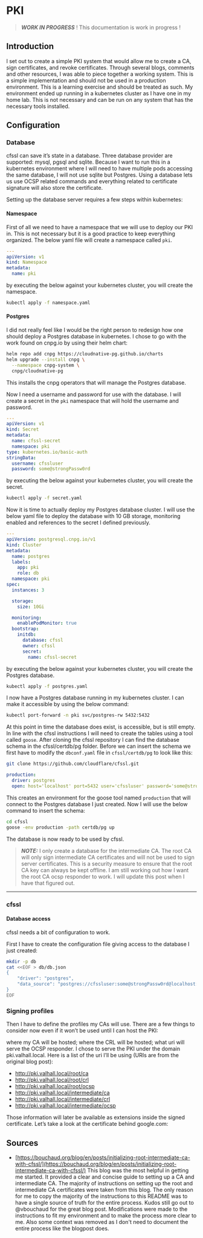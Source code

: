 # PKI

> **_WORK IN PROGRESS_** ! This documentation is work in progress !

## Introduction

I set out to create a simple PKI system that would allow me to create a CA, sign certificates, and revoke certificates. Through several blogs, comments and other resources, I was able to piece together a working system. This is a simple implementation and should not be used in a production environment. This is a learning exercise and should be treated as such. My environment ended up running in a kubernetes cluster as I have one in my home lab. This is not necessary and can be run on any system that has the necessary tools installed.

## Configuration

### Database

cfssl can save it’s state in a database. Three database provider are supported: mysql, pgsql and sqlite. Because I want to run this in a kubernetes environment where I will need to have multiple pods accessing the same database, I will not use sqlite but Postgres. Using a database lets us use OCSP related commands and everything related to certificate signature will also store the certificate.

Setting up the database server requires a few steps within kubernetes:

#### Namespace

First of all we need to have a namespace that we will use to deploy our PKI in. This is not necessary but it is a good practice to keep everything organized. The below yaml file will create a namespace called `pki`.

```yaml
---
apiVersion: v1
kind: Namespace
metadata:
  name: pki
```

by executing the below against your kubernetes cluster, you will create the namespace.

```bash
kubectl apply -f namespace.yaml
```

#### Postgres

I did not really feel like I would be the right person to redesign how one should deploy a Postgres database in kubernetes. I chose to go with the work found on cnpg.io by using their helm chart:

```bash
helm repo add cnpg https://cloudnative-pg.github.io/charts
helm upgrade --install cnpg \
  --namespace cnpg-system \
  cnpg/cloudnative-pg
```

This installs the cnpg operators that will manage the Postgres database.

Now I need a username and password for use with the database. I will create a secret in the `pki` namespace that will hold the username and password.

```yaml
---
apiVersion: v1
kind: Secret
metadata:
  name: cfssl-secret
  namespace: pki
type: kubernetes.io/basic-auth
stringData:
  username: cfssluser
  password: some@strongPassw0rd
```

by executing the below against your kubernetes cluster, you will create the secret.

```bash
kubectl apply -f secret.yaml
```

Now it is time to actually deploy my Postgres database cluster. I will use the below yaml file to deploy the database with 10 GB storage, monitoring enabled and references to the secret I defined previously.

```yaml
---
apiVersion: postgresql.cnpg.io/v1
kind: Cluster
metadata:
  name: postgres
  labels:
    app: pki
    role: db
  namespace: pki
spec:
  instances: 3

  storage:
    size: 10Gi

  monitoring:
    enablePodMonitor: true
  bootstrap:
    initdb:
      database: cfssl
      owner: cfssl
      secret:
        name: cfssl-secret
```

by executing the below against your kubernetes cluster, you will create the Postgres database.

```bash
kubectl apply -f postgres.yaml
```

I now have a Postgres database running in my kubernetes cluster. I can make it accessible by using the below command:

```bash
kubectl port-forward -n pki svc/postgres-rw 5432:5432
```

At this point in time the database does exist, is accessible, but is still empty. In line with the cfssl instructions I will need to create the tables using a tool called `goose`. After cloning the cfssl repository I can find the database schema in the cfssl/certdb/pg folder. Before we can insert the schema we first have to modify the `dbconf.yaml` file in `cfssl/certdb/pg` to look like this:

```bash
git clone https://github.com/cloudflare/cfssl.git
```

```yaml
production:
  driver: postgres
  open: host='localhost' port=5432 user='cfssluser' password='some@strongPassw0rd' dbname='cfssl'
```

This creates an environment for the goose tool named `production` that will connect to the Postgres database I just created. Now I will use the below command to insert the schema:

```bash
cd cfssl
goose -env production -path certdb/pg up
```

The database is now ready to be used by cfssl.

> **_NOTE:_** I only create a database for the intermediate CA. The root CA will only sign intermediate CA certificates and will not be used to sign server certificates. This is a security measure to ensure that the root CA key can always be kept offline. I am still working out how I want the root CA ocsp responder to work. I will update this post when I have that figured out.

---

### cfssl

#### Database access

cfssl needs a bit of configuration to work.

First I have to create the configuration file giving access to the database I just created:

```bash
mkdir -p db
cat <<EOF > db/db.json
{
    "driver": "postgres",
    "data_source": "postgres://cfssluser:some@strongPassw0rd@localhost:5432/cfssl?sslmode=disable"
}
EOF
```

### Signing profiles

Then I have to define the profiles my CAs will use. There are a few things to consider now even if it won’t be used until I can host the PKI:

where my CA will be hosted;
where the CRL will be hosted;
what uri will serve the OCSP responder.
I chose to serve the PKI under the domain pki.valhall.local. Here is a list of the uri I’ll be using (URIs are from the original blog post):

- <http://pki.valhall.local/root/ca>
- <http://pki.valhall.local/root/crl>
- <http://pki.valhall.local/root/ocsp>
- <http://pki.valhall.local/intermediate/ca>
- <http://pki.valhall.local/intermediate/crl>
- <http://pki.valhall.local/intermediate/ocsp>

Those information will later be available as extensions inside the signed certificate. Let’s take a look at the certificate behind google.com:

<!-- ```bash
$ echo | \
  openssl s_client \
    -showcerts \
    -servername google.com \
    -connect google.com:443 2>/dev/null | \
  openssl x509 \
    -inform pem \
    -noout -text

# Certificate
# Data
#
# X509v3 extensions
#
# Authority Information Access
# OCSP - URI:<http://ocsp.pki.goog/gts1c3>
# CA Issuers - URI:<http://pki.goog/repo/certs/gts1c3.der>
# X509v3 CRL Distribution Points
# Full Name
# URI:<http://crls.pki.goog/gts1c3/moVDfISia2k.crl>
```

These extensions, embedded in the certificate, are part of the verification process.

cfssl uses a json file defining the signing profiles, among other things. Signing profiles are predefined sets of parameters used to sign a kind of certificate. I wrote earlier about the root CA that will only sign intermediate CAs. Its profiles file would be:

```json
{
  "signing": {
    "default": {
      "crl_url": "<http://pki.valhall.local/root/crl>",
      "ocsp_url": "<http://pki.valhall.local/root/ocsp>",
      "issuer_urls": [
        "http://pki.valhall.local/root/ca"
      ],
      "expiry": "8760h"
    },
    "profiles": {
      "intermediate": {
        "usages": [
          "signing",
          "digital signature",
          "key encipherment",
          "cert sign",
          "crl sign",
          "server auth",
          "client auth"
        ],
        "ca_constraint": {
          "is_ca": true,
          "max_path_len": 0,
          "max_path_len_zero": true
        },
        "expiry": "87600h"
      },
      "ocsp": {
        "usages": [
          "digital signature",
          "ocsp signing"
        ],
        "expiry": "26280h"
      }
    }
  }
}
```

In the above json configuration I defined two profiles, intermediate that will be used to sign other CA certificates and ocsp that will be used to sign the certificate used by the OCSP responder. The .signing.default object is used to set parameters shared between the profiles.

The intermediate CA will mainly be used to sign certificates for servers and for client authentications. Since I’ll later use this intermediate CA to sign certificates within an automatic renewal process, I chose to make the certificate signed with the server profile short-lived:

```json
{
  "signing": {
    "default": {
      "crl_url": "<http://pki.valhall.local/intermediate/crl>",
      "ocsp_url": "<http://pki.valhall.local/intermediate/ocsp>",
      "issuer_urls": [
        "http://pki.valhall.local/intermediate/ca"
      ],
      "expiry": "8760h"
    },
    "profiles": {
      "client": {
        "usages": [
          "signing",
          "digital signing",
          "key encipherment",
          "client auth"
        ],
        "expiry": "8760h"
      },
      "server": {
        "usages": [
          "signing",
          "digital signing",
          "key encipherment",
          "server auth"
        ],
        "expiry": "2190h"
      },
      "ocsp": {
        "usages": [
          "digital signature",
          "ocsp signing"
        ],
        "expiry": "26280h"
      }
    }
  }
}
```

These profile files will be saved in root/config/profiles.json and intermediate/config/profiles.json.

### CA certificate definition

The structure of a certificate request is defined at cloudflare/cfssl/csr/csr.go#L138.

Here are the two definitions I’ll use, respectfully in root/config/init.json and intermediate/config/init.json:

```json
{
  "CN": "Valhall Root CA Certificate",
  "CA": {
    "expiry": "87600h"
  },
  "key": {
    "algo": "rsa",
    "size": 4096
  },
  "names": [{
    "C":  "FR",
    "ST": "Pays de la Loire",
    "L":  "Nantes",
    "O":  "Valhall"
  }]
}
{
  "CN": "Valhall Intermediate CA Certificate",
  "CA": {
    "expiry": "87600h"
  },
  "key": {
    "algo": "rsa",
    "size": 4096
  },
  "names": [{
    "C":  "FR",
    "ST": "Pays de la Loire",
    "L":  "Nantes",
    "O":  "Valhall"
  }]
}
```

The creation of a private key and a certificate is quite easy.

The genkey command of cfssl toolkit will create a private key, a signing request and will self-sign it.

```bash
cfssl genkey -initca root/config/init.json | cfssljson -bare root/ca
```

cfssl genkey returns a JSON with three keys: cert, csr and key. cfssljson will create the three files.

Creating the intermediate CA follows the same process. I’ll just have to discard the certificate and sign the CSR with the root CA instead:

```bash
cfssl genkey -initca intermediate/config/init.json | cfssljson -bare intermediate/ca
rm intermediate/ca.pem
cfssl sign \
    -ca root/ca.pem \
    -ca-key root/ca-key.pem \
    -config root/config/profiles.json \
    -profile intermediate \
    -db-config root/config/db.json \
    intermediate/ca.csr | cfssljson -bare intermediate/ca
```

You should now have the following files in your current directory:

```bash
tree
#
# ├── db
# │   ├── definition.sql
# │   ├── intermediate-certstore.db
# │   └── root-certstore.db
# ├── intermediate
# │   ├── ca.csr
# │   ├── ca-key.pem
# │   ├── ca.pem
# │   └── config
# │       ├── db.json
# │       ├── init.json
# │       └── profiles.json
# └── root
# ├── ca.csr
# ├── ca-key.pem
# ├── ca.pem
# └── config
# ├── db.json
# ├── init.json
# └── profiles.json
#
# 6 directories, 15 files
```

A SQL request in the root database shows that the intermediate CA certificate was also stored.

```bash
$ sqlite3 db/root-certstore.db "SELECT common_name FROM certificates;"
Valhall Intermediate CA Certificate
```

### OCSP key & certificate

Almost done, the only remaining tasks are to generate the certificates and keys for both CA’s ocsp responder and to generate the CRLs.

```bash
cat <<EOF > root/config/ocsp.json
{
  "CN": "Valhall Root OCSP Certificate",
  "key": {
    "algo": "rsa",
    "size": 2048
  },
  "names": [{
    "C":  "FR",
    "ST": "Pays de la Loire",
    "L":  "Nantes",
    "O":  "Valhall"
  }]
}
EOF
cfssl gencert \
    -ca root/ca.pem \
    -ca-key root/ca-key.pem \
    -config root/config/profiles.json \
    -profile ocsp \
    -db-config root/config/db.json \
    root/config/ocsp.json | cfssljson -bare root/ocsp
cat <<EOF > intermediate/config/ocsp.json
{
  "CN": "Valhall Intermediate OCSP Certificate",
  "key": {
    "algo": "rsa",
    "size": 2048
  },
  "names": [{
    "C":  "FR",
    "ST": "Pays de la Loire",
    "L":  "Nantes",
    "O":  "Valhall"
  }]
}
EOF
cfssl gencert \
    -ca intermediate/ca.pem \
    -ca-key intermediate/ca-key.pem \
    -config intermediate/config/profiles.json \
    -profile ocsp \
    -db-config intermediate/config/db.json \
    intermediate/config/ocsp.json | cfssljson -bare intermediate/ocsp
```

## CRL

The Certificate Revocation Lists are files that should (probably?) be regularly updated. I’m not sure how clients implement the cache mechanism for this feature as the CRL advertises two dates: last update and next update. Meaning if they cache it until next update date, then they could miss a certificate being revoked until the cache ttl is reached. CRL are also signed with their CA’s key, meaning if you want to keep the root CA’s private key offline, this could be quite tricky. I’ve seen different approaches: some create CRL advertising a next update date when the CA will expire and only refresh it manually when needed and others create weekly CRL, which is cfssl’s default:

```bash
$ cfssl crl -h
#
# -expiry=168h0m0s: time from now after which the CRL will expire (default: one week)
```

I chose to do the latter and since I can’t imagine creating weekly CRL and not having the task automated, I’ll later store the private keys in a Hashicorp Vault instance I manage, which is an acceptable risk for my home-lab.

cfssl crl outputs a PEM CRL without header/footer and without line feeds, so I’ll have to handle that:

```bash
echo "-----BEGIN X509 CRL-----" > root/crl.pem
cfssl crl \
    -ca root/ca.pem \
    -ca-key root/ca-key.pem \
    -db-config root/config/db.json | fold -w 64 >> root/crl.pem
echo "-----END X509 CRL-----" >> root/crl.pem
echo "-----BEGIN X509 CRL-----" > intermediate/crl.pem
cfssl crl \
    -ca intermediate/ca.pem \
    -ca-key intermediate/ca-key.pem \
    -db-config intermediate/config/db.json | fold -w 64 >> intermediate/crl.pem
echo "-----END X509 CRL-----" >> intermediate/crl.pem
```

You can check the CRL with the openssl command:

```bash
openssl crl -inform PEM -text -noout -in root/crl.pem
# Certificate Revocation List (CRL)
# Version 2 (0x1)
# Signature Algorithm: sha256WithRSAEncryption
# Issuer: C = FR, ST = Ile de France, L = Nantes, O = Valhall, CN = Valhall Root CA Certificate
# Last Update: Jun 17 08:39:31 2023 GMT
# Next Update: Jun 24 08:39:31 2023 GMT
# CRL extensions
# X509v3 Authority Key Identifier
# D0:33:EF:44:95:BD:B2:0B:61:6D:B8:E0:19:95:6D:80:90:AA:3F:A6
# No Revoked Certificates
# Signature Algorithm: sha256WithRSAEncryption
# Signature Value
# 7b:91:89:00:41:d4:80:72:0b:af:db:7d:e5:19:cd:d0:29:3b
#
```

## Testing

I should now have everything needed to try and sign certificates, revoke them, etc. let’s start the API:

```bash
cfssl serve \
      -ca=intermediate/ca.pem \
      -ca-key=intermediate/ca-key.pem \
      -responder=intermediate/ocsp.pem \
      -responder-key=intermediate/ocsp-key.pem \
      -db-config=intermediate/config/db.json \
      -config=intermediate/config/profiles.json
# 2023/06/17 10:55:12 [INFO] Initializing signer
# 2023/06/17 10:55:12 [INFO] endpoint '/api/v1/cfssl/newcert' is enabled
# 2023/06/17 10:55:12 [INFO] setting up key / CSR generator
# 2023/06/17 10:55:12 [INFO] endpoint '/api/v1/cfssl/newkey' is enabled
# 2023/06/17 10:55:12 [INFO] endpoint '/api/v1/cfssl/ocspsign' is enabled
# 2023/06/17 10:55:12 [INFO] endpoint '/api/v1/cfssl/info' is enabled
# 2023/06/17 10:55:12 [INFO] endpoint '/api/v1/cfssl/gencrl' is enabled
# 2023/06/17 10:55:12 [INFO] bundler API ready
# 2023/06/17 10:55:12 [INFO] endpoint '/api/v1/cfssl/bundle' is enabled
# 2023/06/17 10:55:12 [INFO] endpoint '/api/v1/cfssl/scan' is enabled
# 2023/06/17 10:55:12 [INFO] endpoint '/api/v1/cfssl/revoke' is enabled
# 2023/06/17 10:55:12 [INFO] endpoint '/api/v1/cfssl/certadd' is enabled
# 2023/06/17 10:55:12 [INFO] endpoint '/api/v1/cfssl/sign' is enabled
# 2023/06/17 10:55:12 [INFO] endpoint '/api/v1/cfssl/init_ca' is enabled
# 2023/06/17 10:55:12 [INFO] endpoint '/api/v1/cfssl/scaninfo' is enabled
# 2023/06/17 10:55:12 [INFO] endpoint '/api/v1/cfssl/certinfo' is enabled
# 2023/06/17 10:55:12 [INFO] endpoint '/' is enabled
# 2023/06/17 10:55:12 [WARNING] endpoint 'authsign' is disabled: {"code":5200,"message":"Invalid or unknown policy"}
# 2023/06/17 10:55:12 [INFO] endpoint '/api/v1/cfssl/crl' is enabled
# 2023/06/17 10:55:12 [INFO] endpoint '/api/v1/cfssl/health' is enabled
# 2023/06/17 10:55:12 [INFO] Handler set up complete
# 2023/06/17 10:55:12 [INFO] Now listening on 127.0.0.1:8888
```

You will notice a warning about authsign API endpoint being disabled: I’ll cover this in the article about serving the API in kubernetes. It’s only disabled since I did not set any authentication method in the configuration file. If you want to serve the API as is, you should consider carefully who will be able to access it. Other endpoints won’t all be used and there is also a method to disable those you won’t want to use nor expose.

In another terminal, I’ll use cfssl to create a key, CSR and ask the CA behind the API to sign the CSR.

```bash
cfssl gencert \
      -remote="localhost:8888" \
      -config=intermediate/config/profiles.json \
      -profile server \
      <(echo '
{
  "CN": "Test",
  "hosts": [
    "test.valhall.local"
  ],
  "key": {
    "algo": "rsa",
    "size": 2048
  },
  "names": [{
    "C":  "FR",
    "ST": "Pays de la Loire",
    "L":  "Nantes",
    "O":  "Valhall"
  }]
}') | \
    cfssljson -bare test
# 2023/06/17 11:17:28 [INFO] generate received request
# 2023/06/17 11:17:28 [INFO] received CSR
# 2023/06/17 11:17:28 [INFO] generating key: rsa-2048
# 2023/06/17 11:17:28 [INFO] encoded CSR
```

You can see new logs on the server side:

```bash
# 2023/06/17 11:17:28 [INFO] signature request received
# 2023/06/17 11:17:28 [INFO] signed certificate with serial number 485014236354530765875959101436276396320072239922
# 2023/06/17 11:17:28 [INFO] wrote response
# 2023/06/17 11:17:28 [INFO] 127.0.0.1:46402 - "POST /api/v1/cfssl/sign" 200
```

You can also use the cfssl sign command to sign an existing CSR created directly with openssl.

Let’s see if all the configuration I made earlier paid of:

```bash
openssl x509 -text -in test.pem
# Certificate
# Data
# Version: 3 (0x2)
# Serial Number
# 54:f4:ca:61:42:01:e9:0d:8a:ae:93:65:42:b1:66:37:5d:91:8b:32
# Signature Algorithm: sha512WithRSAEncryption
# Issuer: C = FR, ST = Ile de France, L = Nantes, O = Valhall, CN = Valhall Intermediate CA Certificate
# Validity
# Not Before: Jun 17 09:12:00 2023 GMT
# Not After : Sep 16 15:12:00 2023 GMT
# Subject: C = FR, ST = Pays de la Loire, L = Nantes, O = Valhall, CN = Test
# Subject Public Key Info
# Public Key Algorithm: rsaEncryption
# Public-Key: (2048 bit)
# Modulus
# 00:c3:6e:f3:0a:21:ff:fa:be:10:11:48:63:60:1a
#
# cf:f1
# Exponent: 65537 (0x10001)
# X509v3 extensions
# X509v3 Key Usage: critical
# Digital Signature, Key Encipherment
# X509v3 Extended Key Usage
# TLS Web Server Authentication
# X509v3 Basic Constraints: critical
# CA:FALSE
# X509v3 Subject Key Identifier
# 33:29:48:E7:3A:B6:4E:90:92:1E:F7:F2:33:E6:1F:99:F2:42:5E:EF
# X509v3 Authority Key Identifier
# C8:80:42:BF:8B:0D:C9:9F:55:78:DD:56:E2:8B:1A:AE:57:49:37:1B
# Authority Information Access
# OCSP - URI:<http://pki.valhall.local/intermediate/ocsp>
# CA Issuers - URI:<http://pki.valhall.local/intermediate/ca>
# X509v3 Subject Alternative Name
# DNS:test.valhall.local
# X509v3 CRL Distribution Points
# Full Name
# URI:<http://pki.valhall.local/intermediate/crl>
# Signature Algorithm: sha512WithRSAEncryption
# Signature Value
# a2:e2:9a:dd:83:57:ff:4e:3c:92:b3:cc:78:1b:4c:0e:f0:da:
#
# 0e:3c:54:81:ef:04:9b:af
# -----BEGIN CERTIFICATE-----
# MIIFsDCCA5igAwIBAgIUVPTKYUIB6Q2KrpNlQrFmN12RizIwDQYJKoZIhvcNAQEN
#
# qVBNU7XEsx7X+n4rDjxUge8Em68=
# -----END CERTIFICATE-----
```

The server profile was correctly used: validity time is three months and OCSP, CA and CRL endpoint are correct.

Let’s start the OCSP responder:

```bash
cfssl ocspserve -db-config intermediate/config/db.json -port 8889
# 2023/06/18 10:23:06 [INFO] Registering OCSP responder handler
# 2023/06/18 10:23:06 [INFO] Now listening on 127.0.0.1:8889
```

The test.pem certificate can be verified with the following openssl command:

```bash
openssl ocsp \
    -issuer <(cat intermediate/ca.pem) \
    -CAfile <(cat root/ca.pem) \
    -cert test.pem \
    -url <http://localhost:8889>
```

If you ran this command right away, you should have received the error unauthorized. It’s because cfssl uses pre-signed ocsp responses, meaning it has to sign a new response each time I sign or revoke a certificate.

```bash
# Responder Error: unauthorized (6)
```

Let’s refresh the OCSP response - it will be stored in the database - then retry the openssl ocsp command:

```bash
cfssl ocsprefresh \
    -ca intermediate/ca.pem \
    -responder intermediate/ocsp.pem \
    -responder-key intermediate/ocsp-key.pem \
    -db-config intermediate/config/db.json
# WARNING: no nonce in response
# Response verify OK
# test.pem: good
# This Update: Jun 18 08:00:00 2023 GMT
# Next Update: Jun 22 08:00:00 2023 GMT
```

You can disable the warning about the nonce not being present with the parameter -no_nonce. As you saw, cfssl uses pre-signed ocsp responses, and therefore they cannot include nonces (this is compatible with RFC 5019, section 4). The cfssl project does not intend to support nonces as written at cloudflare/cfssl/ocsp/responder.go#L336.

Let’s now revoke the certificate. The revoke API takes three parameters:

- `serial`: the certificate serial number in decimal (strangely);
- `authority_key_id`: the authority key identifier, in lowercase hexadecimal without separators;
- `reason`: a reason for the revocation.

Possible reasons for revocation are listed in RFC 5280, section 6.3.2. Their syntax for cfssl api are written in cloudflare/cfssl/ocsp/ocsp.go#L26:

```golang
// revocationReasonCodes is a map between string reason codes
// to integers as defined in RFC 5280
var revocationReasonCodes = map[string]int{
    "unspecified":          ocsp.Unspecified,
    "keycompromise":        ocsp.KeyCompromise,
    "cacompromise":         ocsp.CACompromise,
    "affiliationchanged":   ocsp.AffiliationChanged,
    "superseded":           ocsp.Superseded,
    "cessationofoperation": ocsp.CessationOfOperation,
    "certificatehold":      ocsp.CertificateHold,
    "removefromcrl":        ocsp.RemoveFromCRL,
    "privilegewithdrawn":   ocsp.PrivilegeWithdrawn,
    "aacompromise":         ocsp.AACompromise,
}
```

In the earlier certificate description with `openssl x509` I could see the value for the two other parameters:

The serial number `54:f4:ca:61:42:01:e9:0d:8a:ae:93:65:42:b1:66:37:5d:91:8b:32` becomes `485014236354530765875959101436276396320072239922`;
The authority key identifier `C8:80:42:BF:8B:0D:C9:9F:55:78:DD:56:E2:8B:1A:AE:57:49:37:1B` becomes `c88042bf8b0dc99f5578dd56e28b1aae5749371b`.

```bash
curl -d '{
  "serial": "485014236354530765875959101436276396320072239922",
  "authority_key_id": "c88042bf8b0dc99f5578dd56e28b1aae5749371b",
  "reason": "cessationofoperation"
}' <http://localhost:8888/api/v1/cfssl/revoke>
# {"success":true,"result":{},"errors":[],"messages":[]}
```

As you can see, there is no authentication whatsoever provided for this endpoint, contrary to the sign endpoint also being available with at least HMAC authentication as authsign so it’s not a good idea to expose it as is.

After refreshing the cached OCSP response, the `openssl ocsp` command answers with:

```bash
# Response verify OK
# test.pem: revoked
# This Update: Jun 19 08:00:00 2023 GMT
# Next Update: Jun 23 08:00:00 2023 GMT
# Reason: cessationOfOperation
# Revocation Time: Jun 19 08:25:56 2023 GMT
```

And after regenerating the CRL file, `openssl crl` outputs:

```bash
# Certificate Revocation List (CRL)
# Version 2 (0x1)
# Signature Algorithm: sha256WithRSAEncryption
# Issuer: C = FR, ST = Ile de France, L = Nantes, O = Valhall, CN = Valhall Intermediate CA Certificate
# Last Update: Jun 19 08:46:10 2023 GMT
# Next Update: Jun 26 08:46:10 2023 GMT
# CRL extensions
# X509v3 Authority Key Identifier
# C8:80:42:BF:8B:0D:C9:9F:55:78:DD:56:E2:8B:1A:AE:57:49:37:1B
# Revoked Certificates
# Serial Number: 54F4CA614201E90D8AAE936542B166375D918B32
# Revocation Date: Jun 19 08:25:56 2023 GMT
# Signature Algorithm: sha256WithRSAEncryption
# Signature Value
# d6:3d:18:16:6c:6a:db:07:99:41:02:76:aa:4b:16:b5:da:bd:
#
# 42:df:ef:c2:6f:17:6b:3c
```

We know from both methods that the certificate is indeed revoked. -->

## Sources

- [https://bouchaud.org/blog/en/posts/initializing-root-intermediate-ca-with-cfssl/](https://bouchaud.org/blog/en/posts/initializing-root-intermediate-ca-with-cfssl/) This blog was the most helpful in getting me started. It provided a clear and concise guide to setting up a CA and intermediate CA. The majority of instructions on setting up the root and intermediate CA certificates were taken from this blog. The only reason for me to copy the majority of the instructions to this README was to have a single source of truth for the entire process. Kudos still go out to @vbouchaud for the great blog post. Modifications were made to the instructions to fit my environment and to make the process more clear to me. Also some context was removed as I don't need to document the entire process like the blogpost does.
